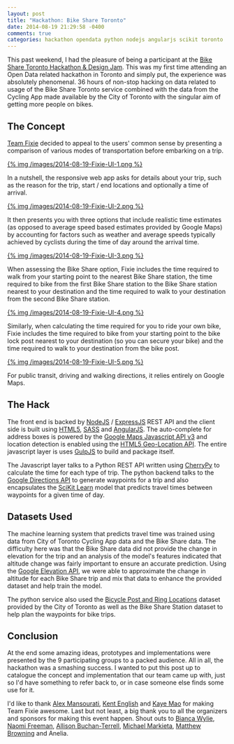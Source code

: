 ```yaml
---
layout: post
title: "Hackathon: Bike Share Toronto"
date: 2014-08-19 21:29:58 -0400
comments: true
categories: hackathon opendata python nodejs angularjs scikit toronto
---
```


This past weekend, I had the pleasure of being a participant at the [Bike Share Toronto Hackathon & Design Jam](https://bikesharearup-hackathonde.squarespace.com). This was my first time attending an Open Data related hackathon in Toronto and simply put, the experience was absolutely phenomenal. 36 hours of non-stop hacking on data related to usage of the Bike Share Toronto service combined with the data from the Cycling App made available by the City of Toronto with the singular aim of getting more people on bikes. 

## The Concept
[Team Fixie](https://twitter.com/abh1nv/status/501093674634448896) decided to appeal to the users' common sense by presenting a comparison of various modes of transportation before embarking on a trip. 

[{% img /images/2014-08-19-Fixie-UI-1.png %}](/images/2014-08-19-Fixie-UI-1.png)

In a nutshell, the responsive web app asks for details about your trip, such as the reason for the trip, start / end locations and optionally a time of arrival. 

[{% img /images/2014-08-19-Fixie-UI-2.png %}](/images/2014-08-19-Fixie-UI-2.png)

It then presents you with three options that include realistic time estimates (as opposed to average speed based estimates provided by Google Maps) by accounting for factors such as weather and average speeds typically achieved by cyclists during the time of day around the arrival time.

[{% img /images/2014-08-19-Fixie-UI-3.png %}](/images/2014-08-19-Fixie-UI-3.png)

When assessing the Bike Share option, Fixie includes the time required to walk from your starting point to the nearest Bike Share station, the time required to bike from the first Bike Share station to the Bike Share station nearest to your destination and the time required to walk to your destination from the second Bike Share station.

[{% img /images/2014-08-19-Fixie-UI-4.png %}](/images/2014-08-19-Fixie-UI-4.png)

Similarly, when calculating the time required for you to ride your own bike, Fixie includes the time required to bike from your starting point to the bike lock post nearest to your destination (so you can secure your bike) and the time required to walk to your destination from the bike post.

[{% img /images/2014-08-19-Fixie-UI-5.png %}](/images/2014-08-19-Fixie-UI-5.png)

For public transit, driving and walking directions, it relies entirely on Google Maps.

## The Hack
The front end is backed by [NodeJS](http://nodejs.org/) / [ExpressJS](http://expressjs.com/) REST API and the client side is built using [HTML5](http://www.w3.org/TR/html5/), [SASS](http://sass-lang.com/) and [AngularJS](https://angularjs.org/). The auto-complete for address boxes is powered by the [Google Maps Javascript API v3](https://developers.google.com/maps/documentation/javascript/) and location detection is enabled using the [HTML5 Geo-Location API](https://developer.mozilla.org/en-US/docs/Web/API/Geolocation/Using_geolocation). The entire javascript layer is uses [GulpJS](http://gulpjs.com/) to build and package itself.

The Javascript layer talks to a Python REST API written using [CherryPy](http://www.cherrypy.org/) to calculate the time for each type of trip. The python backend talks to the [Google Directions API](https://developers.google.com/maps/documentation/directions/) to generate waypoints for a trip and also encapsulates the [SciKit Learn](http://scikit-learn.org/stable/) model that predicts travel times between waypoints for a given time of day.

## Datasets Used

The machine learning system that predicts travel time was trained using data from City of Toronto Cycling App data and the Bike Share data. The difficulty here was that the Bike Share data did not provide the change in elevation for the trip and an analysis of the model's features indicated that altitude change was fairly important to ensure an accurate prediction. Using the [Google Elevation API](https://developers.google.com/maps/documentation/elevation/), we were able to approximate the change in altitude for each Bike Share trip and mix that data to enhance the provided dataset and help train the model.

The python service also used the [Bicycle Post and Ring Locations](http://www1.toronto.ca/wps/portal/contentonly?vgnextoid=d46e94ec9fbf3310VgnVCM1000003dd60f89RCRD) dataset provided by the City of Toronto as well as the Bike Share Station dataset to help plan the waypoints for bike trips. 

## Conclusion

At the end some amazing ideas, prototypes and implementations were presented by the 9 participating groups to a packed audience. All in all, the hackathon was a smashing success. I wanted to put this post up to catalogue the concept and implementation that our team came up with, just so I'd have something to refer back to, or in case someone else finds some use for it.

I'd like to thank [Alex Mansourati](https://twitter.com/alexmansourati), [Kent English](https://twitter.com/kentenglish) and [Kaye Mao](https://twitter.com/maozillah) for making Team Fixie awesome. Last but not least, a big thank you to all the organizers and sponsors for making this event happen. Shout outs to [Bianca Wylie](https://twitter.com/biancawylie), [Naomi Freeman](https://twitter.com/Naomi_Freeman), [Allison Buchan-Terrell](https://twitter.com/abuchanterrell), [Michael Markieta](https://twitter.com/MichaelMarkieta), [Matthew Browning](https://twitter.com/CabbagetownMatt) and Anelia.